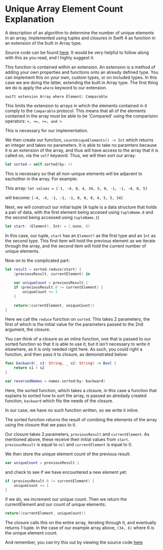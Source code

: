 # Unique Array Element Count Explanation
A description of an algorithm to determine the number of unique elements in an array, implemented using tuples and closures in Swift 4 as function in an extension of the built in Array type.

Source code can be found [here](https://content.techinnovator.info/mu/sp19/INFOTC4445/challenges/Array%20Unique%20Element%20Count%20Extension/ArrayUniqueElementCount1.playground.zip). It would be very helpful to follow along with this as you read, and I highly suggest it.

This function is contained within an extension. An extension is a method of adding your own properties and functions onto an already defined type. You can implement this on your own, custom types, or on included types. In this case we are doing the latter, extending the built in Array type. The first thing we do is apply the `where` keyword to our extension. 

```swift extension Array where Element: Comparable```

This limits the extension to arrays in which the elements contained in it comply to the `Comparable` protocol. This means that all of the elements contained in the array must be able to be 'Compared' using the comparision operators: 
`<, <=, >=, and >`

This is necessary for our implementation. 


We then create our function, `countUniqueElements() -> Int` which returns an integer and takes no parameters. It is able to take no paramters because it is an extension of the array, and thus will have access to the array that it is called on, via the `self` keyword. Thus, we will then sort our array: 

```swift 
let sorted = self.sorted(by: <)
```

This is necessary so that all non-unique elements will be adjacent to eachother in the array. For example:

This array: 
`let values = [-1, -4, 0, 4, 34, 5, 0, -1, -1, -4, 0, 5]`

will become: 
`[-4, -4, -1, -1, -1, 0, 0, 0, 4, 5, 5, 34]`

Next, we will construct our initial tuple (A tuple is a data structure that holds a pair of data, with the first element being accesed using `tupleName.0` and the second being accessed using `tupleName.1`)

```swift 
let start: (Element?, Int) = (.none, 0)
```

In this case, our tuple, `start` has an `Element?` as the first type and an `Int` as the second type. This first item will hold the previous element as we iterate through the array, and the second item will hold the current number of unique elements.

Now on to the complicated part:

```swift
let result = sorted.reduce(start) {
    (previousResult, currentElement) in
    
    var uniqueCount = previousResult.1
    if (previousResult.0 != currentElement) {
        uniqueCount += 1
    }
 
    return((currentElement, uniqueCount))
}
```

Here we call the `reduce` function on `sorted`. This takes 2 parameters, the first of which is the initial value for the parameters passed to the 2nd argument, the closure. 

You can think of a closure as an inline function, one that is passed to our sorted function so that it is able to use it, but it isn't necessary to write it elsewhere, as it is only needed right here. As such, you could right a function, and then pass it to closure, as demonstrated below: 

```swift
func backward(_ s1: String, _ s2: String) -> Bool {
    return s1 > s2
}

var reversedNames = names.sorted(by: backward)
```

Here, the sorted function, which takes a closure, in this case a function that explains to sorted how to sort the array, is passed an alredady created function, `backward` which fits the needs of the closure.

In our case, we have no such function written, so we write it inline. 

The sorted function returns the result of comibing the elements of the array using the closure that we pass to it.

Our closure takes 2 parameters, `previousResult` and `currentElement`. As mentioned above, these receive their initial values from `start`. `previousResult` is equal to `nil` and `currentElement` is equal to 0.

We then store the unique element count of the previous result: 

```swift 
var uniqueCount = previousResult.1
```

and check to see if we have encountered a new element yet:

```swift
if (previousResult.0 != currentElement) {
    uniqueCount += 1
}
```

if we do, we increment our unique count. Then we return the currentElement and our count of unique elements: 
```swift
return((currentElement, uniqueCount))
```

The closure calls this on the entire array, iterating through it, and eventually returns 1 tuple. In the case of our example array above, `(34, 6)` where 6 is the unique element count.

And remember, you can try this out by viewing the source code [here](https://content.techinnovator.info/mu/sp19/INFOTC4445/challenges/Array%20Unique%20Element%20Count%20Extension/ArrayUniqueElementCount1.playground.zip) 
